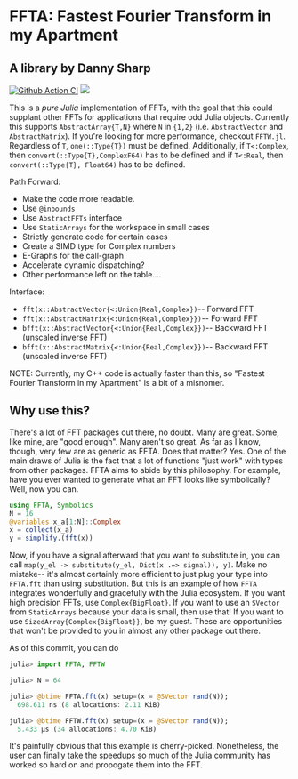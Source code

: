 # FFTA: Fastest Fourier Transform in my Apartment
## A library by Danny Sharp

[![Github Action CI](https://github.com/dannys4/FFTA.jl/workflows/CI/badge.svg)](https://github.com/dannys4/FFTA.jl/actions)
[![](https://img.shields.io/badge/docs-stable-blue.svg)](https://dannys4.github.io/FFTA.jl/stable/)

This is a *pure Julia* implementation of FFTs, with the goal that this could supplant other FFTs for applications that require odd Julia objects. Currently this supports `AbstractArray{T,N}` where `N` in `{1,2}` (i.e. `AbstractVector` and `AbstractMatrix`). If you're looking for more performance, checkout `FFTW.jl`. Regardless of `T`, `one(::Type{T})` must be defined. Additionally, if `T<:Complex`, then `convert(::Type{T},ComplexF64)` has to be defined and if `T<:Real`, then `convert(::Type{T}, Float64)` has to be defined.

Path Forward:
- Make the code more readable.
- Use `@inbounds`
- Use `AbstractFFTs` interface
- Use `StaticArrays` for the workspace in small cases
- Strictly generate code for certain cases
- Create a SIMD type for Complex numbers
- E-Graphs for the call-graph
- Accelerate dynamic dispatching?
- Other performance left on the table....

Interface:
- `fft(x::AbstractVector{<:Union{Real,Complex})`-- Forward FFT
- `fft(x::AbstractMatrix{<:Union{Real,Complex}})`-- Forward FFT
- `bfft(x::AbstractVector{<:Union{Real,Complex}})`-- Backward FFT (unscaled inverse FFT)
- `bfft(x::AbstractMatrix{<:Union{Real,Complex}})`-- Backward FFT (unscaled inverse FFT)

NOTE: Currently, my C++ code is actually faster than this, so "Fastest Fourier Transform in my Apartment" is a bit of a misnomer.


## Why use this?
There's a lot of FFT packages out there, no doubt. Many are great. Some, like mine, are "good enough". Many aren't so great. As far as I know, though, very few are as generic as FFTA. Does that matter? Yes. One of the main draws of Julia is the fact that a lot of functions "just work" with types from other packages. FFTA aims to abide by this philosophy. For example, have you ever wanted to generate what an FFT looks like symbolically? Well, now you can.
```julia
using FFTA, Symbolics
N = 16
@variables x_a[1:N]::Complex
x = collect(x_a)
y = simplify.(fft(x))
```
Now, if you have a signal afterward that you want to substitute in, you can call `map(y_el -> substitute(y_el, Dict(x .=> signal)), y)`. Make no mistake-- it's almost certainly more efficient to just plug your type into `FFTA.fft` than using substitution. But this is an example of how `FFTA` integrates wonderfully and gracefully with the Julia ecosystem. If you want high precision FFTs, use `Complex{BigFloat}`. If you want to use an `SVector` from `StaticArrays` because your data is small, then use that! If you want to use `SizedArray{Complex{BigFloat}}`, be my guest. These are opportunities that won't be provided to you in almost any other package out there.

As of this commit, you can do
```julia
julia> import FFTA, FFTW

julia> N = 64

julia> @btime FFTA.fft(x) setup=(x = @SVector rand(N));
  698.611 ns (8 allocations: 2.11 KiB)

julia> @btime FFTW.fft(x) setup=(x = @SVector rand(N));
  5.433 μs (34 allocations: 4.70 KiB)
```
It's painfully obvious that this example is cherry-picked. Nonetheless, the user can finally take the speedups so much of the Julia community has worked so hard on and propogate them into the FFT.
